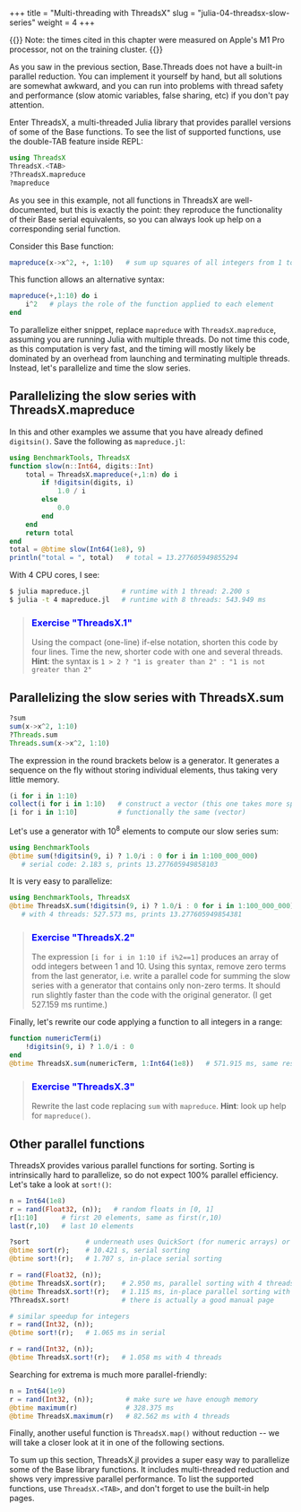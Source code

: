 +++
title = "Multi-threading with ThreadsX"
slug = "julia-04-threadsx-slow-series"
weight = 4
+++

{{<note>}}
Note: the times cited in this chapter were measured on Apple's M1 Pro processor, not on the training cluster.
{{</note>}}

As you saw in the previous section, Base.Threads does not have a built-in parallel reduction. You can implement it
yourself by hand, but all solutions are somewhat awkward, and you can run into problems with thread safety and
performance (slow atomic variables, false sharing, etc) if you don't pay attention.

Enter ThreadsX, a multi-threaded Julia library that provides parallel versions of some of the Base functions. To see the
list of supported functions, use the double-TAB feature inside REPL:

```jl
using ThreadsX
ThreadsX.<TAB>
?ThreadsX.mapreduce
?mapreduce
```

As you see in this example, not all functions in ThreadsX are well-documented, but this is exactly the point: they
reproduce the functionality of their Base serial equivalents, so you can always look up help on a corresponding serial
function.

Consider this Base function:

```jl
mapreduce(x->x^2, +, 1:10)   # sum up squares of all integers from 1 to 10
```

This function allows an alternative syntax:

```jl
mapreduce(+,1:10) do i
    i^2   # plays the role of the function applied to each element
end
```

To parallelize either snippet, replace `mapreduce` with `ThreadsX.mapreduce`, assuming you are running Julia with
multiple threads. Do not time this code, as this computation is very fast, and the timing will mostly likely be
dominated by an overhead from launching and terminating multiple threads. Instead, let's parallelize and time the slow
series.

## Parallelizing the slow series with ThreadsX.mapreduce

In this and other examples we assume that you have already defined `digitsin()`. Save the following as `mapreduce.jl`:

```jl
using BenchmarkTools, ThreadsX
function slow(n::Int64, digits::Int)
    total = ThreadsX.mapreduce(+,1:n) do i
		if !digitsin(digits, i)
			1.0 / i
		else
			0.0
		end
    end
    return total
end
total = @btime slow(Int64(1e8), 9)
println("total = ", total)   # total = 13.277605949855294
```

With 4 CPU cores, I see:

```sh
$ julia mapreduce.jl        # runtime with 1 thread: 2.200 s
$ julia -t 4 mapreduce.jl   # runtime with 8 threads: 543.949 ms
```

> ### <font style="color:blue">Exercise "ThreadsX.1"</font>
> Using the compact (one-line) if-else notation, shorten this code by four lines. Time the new, shorter code
> with one and several threads.
> **Hint**: the syntax is `1 > 2 ? "1 is greater than 2" : "1 is not greater than 2"`

## Parallelizing the slow series with ThreadsX.sum

```jl
?sum
sum(x->x^2, 1:10)
?Threads.sum
Threads.sum(x->x^2, 1:10)
```

The expression in the round brackets below is a generator. It generates a sequence on the fly without storing
individual elements, thus taking very little memory.

```jl
(i for i in 1:10)
collect(i for i in 1:10)   # construct a vector (this one takes more space)
[i for i in 1:10]          # functionally the same (vector)
```

Let's use a generator with $10^8$ elements to compute our slow series sum:

```jl
using BenchmarkTools
@btime sum(!digitsin(9, i) ? 1.0/i : 0 for i in 1:100_000_000)
   # serial code: 2.183 s, prints 13.277605949858103
```

It is very easy to parallelize:

```jl
using BenchmarkTools, ThreadsX
@btime ThreadsX.sum(!digitsin(9, i) ? 1.0/i : 0 for i in 1:100_000_000)
   # with 4 threads: 527.573 ms, prints 13.277605949854381
```

> ### <font style="color:blue">Exercise "ThreadsX.2"</font>
> The expression `[i for i in 1:10 if i%2==1]` produces an array of odd integers between 1 and 10. Using this
> syntax, remove zero terms from the last generator, i.e. write a parallel code for summing the slow series
> with a generator that contains only non-zero terms. It should run slightly faster than the code with the
> original generator. (I get 527.159 ms runtime.)

<!-- ```jl -->
<!-- @btime ThreadsX.sum(1.0/i for i in 1:100_000_000 if !digitsin(9, i)) -->
<!-- ``` -->

Finally, let's rewrite our code applying a function to all integers in a range:

```jl
function numericTerm(i)
    !digitsin(9, i) ? 1.0/i : 0
end
@btime ThreadsX.sum(numericTerm, 1:Int64(1e8))   # 571.915 ms, same result
```

> ### <font style="color:blue">Exercise "ThreadsX.3"</font>
> Rewrite the last code replacing `sum` with `mapreduce`. **Hint**: look up help for `mapreduce()`.

<!-- ```jl -->
<!-- @btime ThreadsX.mapreduce(numericTerm, +, 1:Int64(1e8))   # 531.850 ms, same result -->
<!-- ``` -->

## Other parallel functions

ThreadsX provides various parallel functions for sorting. Sorting is intrinsically hard to parallelize, so do not expect
100% parallel efficiency. Let's take a look at `sort!()`:

```jl
n = Int64(1e8)
r = rand(Float32, (n));   # random floats in [0, 1]
r[1:10]      # first 20 elements, same as first(r,10)
last(r,10)   # last 10 elements

?sort              # underneath uses QuickSort (for numeric arrays) or MergeSort
@btime sort(r);    # 10.421 s, serial sorting
@btime sort!(r);   # 1.707 s, in-place serial sorting

r = rand(Float32, (n));
@btime ThreadsX.sort(r);    # 2.950 ms, parallel sorting with 4 threads
@btime ThreadsX.sort!(r);   # 1.115 ms, in-place parallel sorting with 4 threads
?ThreadsX.sort!             # there is actually a good manual page

# similar speedup for integers
r = rand(Int32, (n));
@btime sort!(r);   # 1.065 ms in serial

r = rand(Int32, (n));
@btime ThreadsX.sort!(r);   # 1.058 ms with 4 threads
```

Searching for extrema is much more parallel-friendly:

```jl
n = Int64(1e9)
r = rand(Int32, (n));        # make sure we have enough memory
@btime maximum(r)            # 328.375 ms
@btime ThreadsX.maximum(r)   # 82.562 ms with 4 threads
```

Finally, another useful function is `ThreadsX.map()` without reduction -- we will take a closer look at it in one of the
following sections.

To sum up this section, ThreadsX.jl provides a super easy way to parallelize some of the Base library functions. It
includes multi-threaded reduction and shows very impressive parallel performance. To list the supported functions, use
`ThreadsX.<TAB>`, and don't forget to use the built-in help pages.
